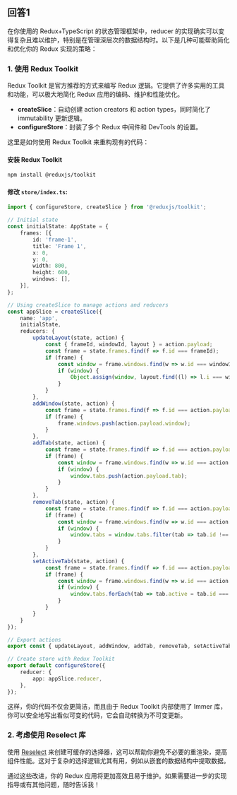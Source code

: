 ## 回答1

在你使用的 Redux+TypeScript 的状态管理框架中，reducer 的实现确实可以变得复杂且难以维护，特别是在管理深层次的数据结构时。以下是几种可能帮助简化和优化你的 Redux 实现的策略：

### 1. 使用 Redux Toolkit
Redux Toolkit 是官方推荐的方式来编写 Redux 逻辑。它提供了许多实用的工具和功能，可以极大地简化 Redux 应用的编码、维护和性能优化。

- **createSlice**：自动创建 action creators 和 action types，同时简化了 immutability 更新逻辑。
- **configureStore**：封装了多个 Redux 中间件和 DevTools 的设置。

这里是如何使用 Redux Toolkit 来重构现有的代码：

#### 安装 Redux Toolkit
```bash
npm install @reduxjs/toolkit
```

#### 修改 `store/index.ts`:
```typescript
import { configureStore, createSlice } from '@reduxjs/toolkit';

// Initial state
const initialState: AppState = {
    frames: [{
        id: 'frame-1',
        title: 'Frame 1',
        x: 0,
        y: 0,
        width: 800,
        height: 600,
        windows: [],
    }],
};

// Using createSlice to manage actions and reducers
const appSlice = createSlice({
    name: 'app',
    initialState,
    reducers: {
        updateLayout(state, action) {
            const { frameId, windowId, layout } = action.payload;
            const frame = state.frames.find(f => f.id === frameId);
            if (frame) {
                const window = frame.windows.find(w => w.id === windowId);
                if (window) {
                    Object.assign(window, layout.find((l) => l.i === windowId));
                }
            }
        },
        addWindow(state, action) {
            const frame = state.frames.find(f => f.id === action.payload.frameId);
            if (frame) {
                frame.windows.push(action.payload.window);
            }
        },
        addTab(state, action) {
            const frame = state.frames.find(f => f.id === action.payload.frameId);
            if (frame) {
                const window = frame.windows.find(w => w.id === action.payload.windowId);
                if (window) {
                    window.tabs.push(action.payload.tab);
                }
            }
        },
        removeTab(state, action) {
            const frame = state.frames.find(f => f.id === action.payload.frameId);
            if (frame) {
                const window = frame.windows.find(w => w.id === action.payload.windowId);
                if (window) {
                    window.tabs = window.tabs.filter(tab => tab.id !== action.payload.tabId);
                }
            }
        },
        setActiveTab(state, action) {
            const frame = state.frames.find(f => f.id === action.payload.frameId);
            if (frame) {
                const window = frame.windows.find(w => w.id === action.payload.windowId);
                if (window) {
                    window.tabs.forEach(tab => tab.active = tab.id === action.payload.tabId);
                }
            }
        }
    }
});

// Export actions
export const { updateLayout, addWindow, addTab, removeTab, setActiveTab } = appSlice.actions;

// Create store with Redux Toolkit
export default configureStore({
    reducer: {
        app: appSlice.reducer,
    },
});
```

这样，你的代码不仅会更简洁，而且由于 Redux Toolkit 内部使用了 Immer 库，你可以安全地写出看似可变的代码，它会自动转换为不可变更新。

### 2. 考虑使用 Reselect 库
使用 [Reselect](https://github.com/reduxjs/reselect) 来创建可缓存的选择器，这可以帮助你避免不必要的重渲染，提高组件性能。这对于复杂的选择逻辑尤其有用，例如从嵌套的数据结构中提取数据。

通过这些改进，你的 Redux 应用将更加高效且易于维护。如果需要进一步的实现指导或有其他问题，随时告诉我！